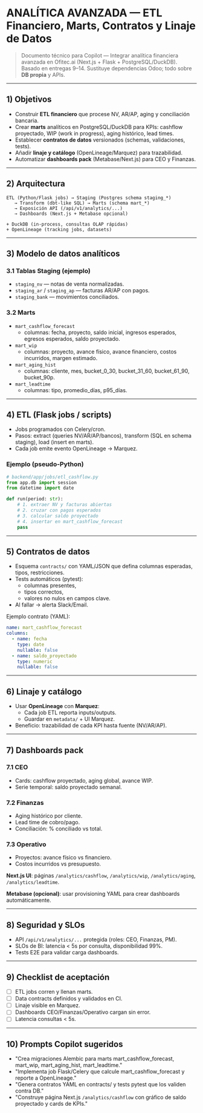 # ANALÍTICA AVANZADA — ETL Financiero, Marts, Contratos y Linaje de Datos

> Documento técnico para Copilot — Integrar analítica financiera avanzada en Ofitec.ai (Next.js + Flask + PostgreSQL/DuckDB). Basado en entregas 9–14. Sustituye dependencias Odoo; todo sobre **DB propia** y APIs.

---

## 1) Objetivos
- Construir **ETL financiero** que procese NV, AR/AP, aging y conciliación bancaria.
- Crear **marts** analíticos en PostgreSQL/DuckDB para KPIs: cashflow proyectado, WIP (work in progress), aging histórico, lead times.
- Establecer **contratos de datos** versionados (schemas, validaciones, tests).
- Añadir **linaje y catálogo** (OpenLineage/Marquez) para trazabilidad.
- Automatizar **dashboards pack** (Metabase/Next.js) para CEO y Finanzas.

---

## 2) Arquitectura
```
ETL (Python/Flask jobs) → Staging (Postgres schema staging_*)
   → Transform (dbt-like SQL) → Marts (schema mart_*)
   → Exposición API (/api/v1/analytics/...)
   → Dashboards (Next.js + Metabase opcional)

+ DuckDB (in-process, consultas OLAP rápidas)
+ OpenLineage (tracking jobs, datasets)
```

---

## 3) Modelo de datos analíticos

### 3.1 Tablas Staging (ejemplo)
- `staging_nv` — notas de venta normalizadas.
- `staging_ar` / `staging_ap` — facturas AR/AP con pagos.
- `staging_bank` — movimientos conciliados.

### 3.2 Marts
- `mart_cashflow_forecast`
  - columnas: fecha, proyecto, saldo inicial, ingresos esperados, egresos esperados, saldo proyectado.
- `mart_wip`
  - columnas: proyecto, avance físico, avance financiero, costos incurridos, margen estimado.
- `mart_aging_hist`
  - columnas: cliente, mes, bucket_0_30, bucket_31_60, bucket_61_90, bucket_90p.
- `mart_leadtime`
  - columnas: tipo, promedio_días, p95_días.

---

## 4) ETL (Flask jobs / scripts)
- Jobs programados con Celery/cron.
- Pasos: extract (queries NV/AR/AP/bancos), transform (SQL en schema staging), load (insert en marts).
- Cada job emite evento OpenLineage → Marquez.

### Ejemplo (pseudo-Python)
```python
# backend/app/jobs/etl_cashflow.py
from app.db import session
from datetime import date

def run(period: str):
    # 1. extraer NV y facturas abiertas
    # 2. cruzar con pagos esperados
    # 3. calcular saldo proyectado
    # 4. insertar en mart_cashflow_forecast
    pass
```

---

## 5) Contratos de datos
- Esquema `contracts/` con YAML/JSON que defina columnas esperadas, tipos, restricciones.
- Tests automáticos (pytest):
  - columnas presentes,
  - tipos correctos,
  - valores no nulos en campos clave.
- Al fallar → alerta Slack/Email.

Ejemplo contrato (YAML):
```yaml
name: mart_cashflow_forecast
columns:
  - name: fecha
    type: date
    nullable: false
  - name: saldo_proyectado
    type: numeric
    nullable: false
```

---

## 6) Linaje y catálogo
- Usar **OpenLineage** con **Marquez**:
  - Cada job ETL reporta inputs/outputs.
  - Guardar en `metadata/` + UI Marquez.
- Beneficio: trazabilidad de cada KPI hasta fuente (NV/AR/AP).

---

## 7) Dashboards pack

### 7.1 CEO
- Cards: cashflow proyectado, aging global, avance WIP.
- Serie temporal: saldo proyectado semanal.

### 7.2 Finanzas
- Aging histórico por cliente.
- Lead time de cobro/pago.
- Conciliación: % conciliado vs total.

### 7.3 Operativo
- Proyectos: avance físico vs financiero.
- Costos incurridos vs presupuesto.

**Next.js UI**: páginas `/analytics/cashflow`, `/analytics/wip`, `/analytics/aging`, `/analytics/leadtime`.

**Metabase (opcional)**: usar provisioning YAML para crear dashboards automáticamente.

---

## 8) Seguridad y SLOs
- API `/api/v1/analytics/...` protegida (roles: CEO, Finanzas, PM).
- SLOs de BI: latencia < 5s por consulta, disponibilidad 99%.
- Tests E2E para validar carga dashboards.

---

## 9) Checklist de aceptación
- [ ] ETL jobs corren y llenan marts.
- [ ] Data contracts definidos y validados en CI.
- [ ] Linaje visible en Marquez.
- [ ] Dashboards CEO/Finanzas/Operativo cargan sin error.
- [ ] Latencia consultas < 5s.

---

## 10) Prompts Copilot sugeridos
- "Crea migraciones Alembic para marts mart_cashflow_forecast, mart_wip, mart_aging_hist, mart_leadtime."
- "Implementa job Flask/Celery que calcule mart_cashflow_forecast y reporte a OpenLineage."
- "Genera contratos YAML en contracts/ y tests pytest que los validen contra DB."
- "Construye página Next.js `/analytics/cashflow` con gráfico de saldo proyectado y cards de KPIs."

